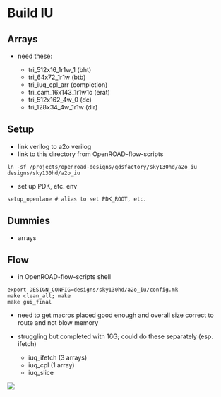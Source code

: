 # Build IU

## Arrays

* need these:

   * tri_512x16_1r1w_1 (bht)
   * tri_64x72_1r1w (btb)
   * tri_iuq_cpl_arr (completion)
   * tri_cam_16x143_1r1w1c (erat)
   * tri_512x162_4w_0 (dc)
   * tri_128x34_4w_1r1w (dir)

## Setup

* link verilog to a2o verilog
* link to this directory from OpenROAD-flow-scripts

```
ln -sf /projects/openroad-designs/gdsfactory/sky130hd/a2o_iu designs/sky130hd/a2o_iu
```

* set up PDK, etc. env
```
setup_openlane # alias to set PDK_ROOT, etc.
```

## Dummies

* arrays

## Flow

* in OpenROAD-flow-scripts shell

```
export DESIGN_CONFIG=designs/sky130hd/a2o_iu/config.mk
make clean_all; make
make gui_final
```

* need to get macros placed good enough and overall size correct to route and not blow memory
* struggling but completed with 16G; could do these separately (esp. ifetch)

   * iuq_ifetch (3 arrays)
   * iuq_cpl (1 array)
   * iuq_slice


<image src="iu_1018.png">


